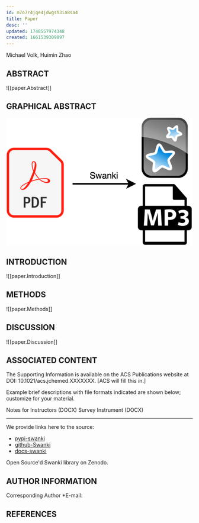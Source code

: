 ```yaml
---
id: m7o7r4jqe4jdwgsh3ia8sa4
title: Paper
desc: ''
updated: 1748557974348
created: 1661539309897
---
```

Michael Volk, Huimin Zhao

## ABSTRACT

![[paper.Abstract]]

## GRAPHICAL ABSTRACT

![](./assets/drawio/graphical_abstract.drawio.png)

## INTRODUCTION

![[paper.Introduction]]

## METHODS

![[paper.Methods]]

## DISCUSSION

![[paper.Discussion]]

## ASSOCIATED CONTENT

The Supporting Information is available on the ACS Publications website at DOI: 10.1021/acs.jchemed.XXXXXXX. [ACS will fill this in.]

Example brief descriptions with file formats indicated are shown below; customize for your material.

Notes for Instructors (DOCX)
Survey Instrument (DOCX)

***

We provide links here to the source:

- [pypi-swanki](https://pypi.org/project/swanki)
- [github-Swanki](https://github.com/Mjvolk3/Swanki)
- [docs-swanki](https://swanki.readthedocs.io/en/latest/)

Open Source'd Swanki library on Zenodo.

## AUTHOR INFORMATION

Corresponding Author
*E-mail:

## REFERENCES
